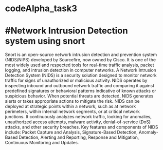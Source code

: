 # codeAlpha_task3
# #Network Intrusion Detection system using snort
Snort is an open-source network intrusion detection and prevention system (NIDS/NIPS) developed by Sourcefire, now owned by Cisco. It is one of the most widely used and respected tools for real-time traffic analysis, packet logging, and intrusion detection in computer networks.
A Network Intrusion Detection System (NIDS) is a security solution designed to monitor network traffic for signs of unauthorized or malicious activity. NIDS operates by inspecting inbound and outbound network traffic and comparing it against predefined signatures or behavioral patterns indicative of known attacks or suspicious behavior. When potential threats are detected, NIDS generates alerts or takes appropriate actions to mitigate the risk.
NIDS can be deployed at strategic points within a network, such as at network perimeters, within internal network segments, or at critical network junctions. It continuously analyzes network traffic, looking for anomalies, unauthorized access attempts, malware activity, denial-of-service (DoS) attacks, and other security breaches.
Key features and components of NIDS include:
Packet Capture and Analysis,
Signature-Based Detection,
Anomaly-Based Detection,
Alerting and Reporting,
Response and Mitigation,
Continuous Monitoring and Updates.
